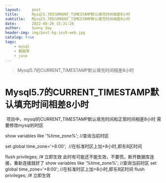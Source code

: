 ```yaml
---
layout:     post
title:      Mysql5.7的CURRENT_TIMESTAMP默认填充时间相差8小时
subtitle:   Mysql5.7的CURRENT_TIMESTAMP默认填充时间相差8小时
date:       2022-08-26 15:31:26
author:     Sunny day
header-img: img/post-bg-ios9-web.jpg
catalog: true
tags:
    - mysql
    - 数据库
    - java
---
```


>Mysql5.7的CURRENT_TIMESTAMP默认填充时间相差8小时

# Mysql5.7的CURRENT_TIMESTAMP默认填充时间相差8小时


 项目中，mysql的CURRENT_TIMESTAMP默认填充时间和正常时间相差8小时
需要修改mysql的时区

show variables like '%time_zone%'; //查询当前时区

set global time_zone='+8:00';  //在标准时区上加+8小时,即东8区时间

flush privileges; /# 立即生效
此时有可能还不能生效，不要慌，断开数据库连接，重新连接就好了
show variables like '%time_zone%'; //查询当前时区 set global time_zone='+8:00'; //在标准时区上加+8小时,即东8区时间 flush privileges; /# 立即生效


